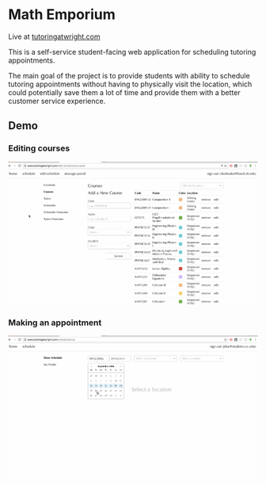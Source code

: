 # Math Emporium

Live at [tutoringatwright.com](http://tutoringatwright.com)

This is a self-service student-facing web application for scheduling tutoring appointments.

The main goal of the project is to provide students with ability to schedule tutoring appointments without having to physically visit the location, which could potentially save them a lot of time and provide them with a better customer service experience.

## Demo

### Editing courses

![courses](/screenshots/courses.gif)

### Making an appointment

![appointments](/screenshots/appointments.gif)
